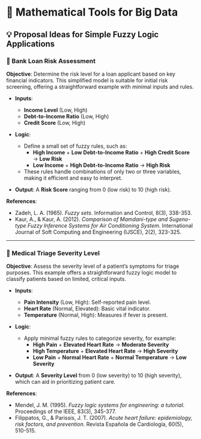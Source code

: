 # 🧠 Mathematical Tools for Big Data

## 💡 Proposal Ideas for Simple Fuzzy Logic Applications

### 🏦 Bank Loan Risk Assessment

**Objective**: Determine the risk level for a loan applicant based on key financial indicators. This simplified model is suitable for initial risk screening, offering a straightforward example with minimal inputs and rules.

- **Inputs**:
  - **Income Level** (Low, High)
  - **Debt-to-Income Ratio** (Low, High)
  - **Credit Score** (Low, High)

- **Logic**:
  - Define a small set of fuzzy rules, such as:
    - **High Income** + **Low Debt-to-Income Ratio** + **High Credit Score** → **Low Risk**
    - **Low Income** + **High Debt-to-Income Ratio** → **High Risk**
  - These rules handle combinations of only two or three variables, making it efficient and easy to interpret.

- **Output**: A **Risk Score** ranging from 0 (low risk) to 10 (high risk).

**References**:
- Zadeh, L. A. (1965). *Fuzzy sets*. Information and Control, 8(3), 338-353.
- Kaur, A., & Kaur, A. (2012). *Comparison of Mamdani-type and Sugeno-type Fuzzy Inference Systems for Air Conditioning System*. International Journal of Soft Computing and Engineering (IJSCE), 2(2), 323-325.

---

### 🏥 Medical Triage Severity Level

**Objective**: Assess the severity level of a patient’s symptoms for triage purposes. This example offers a straightforward fuzzy logic model to classify patients based on limited, critical inputs.

- **Inputs**:
  - **Pain Intensity** (Low, High): Self-reported pain level.
  - **Heart Rate** (Normal, Elevated): Basic vital indicator.
  - **Temperature** (Normal, High): Measures if fever is present.

- **Logic**:
  - Apply minimal fuzzy rules to categorize severity, for example:
    - **High Pain** + **Elevated Heart Rate** → **Moderate Severity**
    - **High Temperature** + **Elevated Heart Rate** → **High Severity**
    - **Low Pain** + **Normal Heart Rate** + **Normal Temperature** → **Low Severity**

- **Output**: A **Severity Level** from 0 (low severity) to 10 (high severity), which can aid in prioritizing patient care.

**References**:
- Mendel, J. M. (1995). *Fuzzy logic systems for engineering: a tutorial*. Proceedings of the IEEE, 83(3), 345-377.
- Filippatos, G., & Parissis, J. T. (2007). *Acute heart failure: epidemiology, risk factors, and prevention*. Revista Española de Cardiología, 60(5), 510-515.
